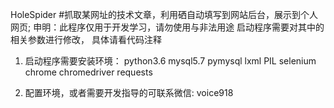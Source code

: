  HoleSpider
 #抓取某网址的技术文章，利用硒自动填写到网站后台，展示到个人网页;
 申明：此程序仅用于开发学习，请勿使用与非法用途
 启动程序需要对其中的相关参数进行修改， 具体请看代码注释


1. 启动程序需要安装环境：
	python3.6
	mysql5.7
	pymysql
	lxml
	PIL
	selenium
	chrome
	chromedriver
	requests
	
 2. 配置环境，或者需要开发指导的可联系微信: voice918
 

